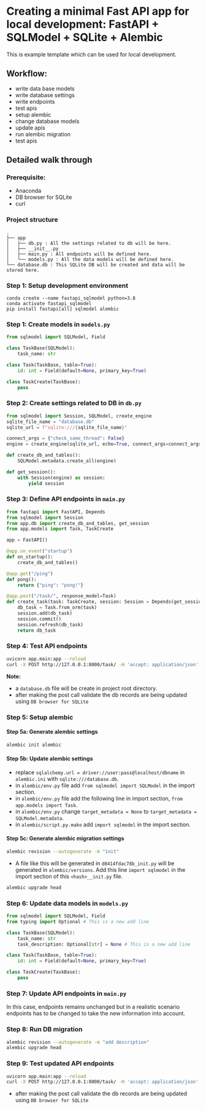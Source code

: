 # Creating a minimal Fast API app for local development: FastAPI + SQLModel + SQLite + Alembic

This is example template which can be used for local development.

## Workflow:

* write data base models
* write database settings
* write endpoints
* test apis
* setup alembic
* change database models
* update apis
* run alembic migration
* test apis


## Detailed walk through

### Prerequisite:

* Anaconda
* DB browser for SQLite
* curl

### Project structure

```
.
├── app
│   ├── db.py : All the settings related to db will be here.
│   ├── __init__.py
│   ├── main.py : All endpoints will be defined here.
│   └── models.py : All the data models will be defined here.
└── database.db : This SQLite DB will be created and data will be stored here.

```

### Step 1: Setup development environment

```
conda create --name fastapi_sqlmodel python=3.8
conda activate fastapi_sqlmodel
pip install fastapi[all] sqlmodel alembic
```

### Step 1: Create models in `models.py`

```python
from sqlmodel import SQLModel, Field

class TaskBase(SQLModel):
    task_name: str

class Task(TaskBase, table=True):
    id: int = Field(default=None, primary_key=True)

class TaskCreate(TaskBase):
    pass
```


### Step 2: Create settings related to DB in `db.py`

```python
from sqlmodel import Session, SQLModel, create_engine
sqlite_file_name = "database.db"
sqlite_url = f"sqlite:///{sqlite_file_name}"

connect_args = {"check_same_thread": False}
engine = create_engine(sqlite_url, echo=True, connect_args=connect_args)

def create_db_and_tables():
    SQLModel.metadata.create_all(engine)

def get_session():
    with Session(engine) as session:
        yield session
```

### Step 3: Define API endpoints in `main.py`

```python
from fastapi import FastAPI, Depends
from sqlmodel import Session
from app.db import create_db_and_tables, get_session
from app.models import Task, TaskCreate

app = FastAPI()

@app.on_event("startup")
def on_startup():
    create_db_and_tables()

@app.get("/ping")
def pong():
    return {"ping": "pong!"}

@app.post("/task/", response_model=Task)
def create_task(task: TaskCreate, session: Session = Depends(get_session)):
    db_task = Task.from_orm(task)
    session.add(db_task)
    session.commit()
    session.refresh(db_task)
    return db_task
```
### Step 4: Test API endpoints


```bash
uvicorn app.main:app --reload
curl -X POST http://127.0.0.1:8000/task/ -H 'accept: application/json' -H 'Content-Type: application/json' -d '{"task_name": "just added task"}'
```

__Note:__

* a `database.db` file will be create in project root directory.
* after making the post call validate the db records are being updated using `DB browser for SQLite`

### Step 5: Setup alembic

#### Step 5a: Generate alembic settings

```bash
alembic init alembic
```

#### Step 5b: Update alembic settings

* replace `sqlalchemy.url = driver://user:pass@localhost/dbname` in `alembic.ini` with `sqlite:///database.db`.
* in `alembic/env.py` file add `from sqlmodel import SQLModel` in the import section.
* in `alembic/env.py` file add the following line in import section, `from app.models import Task`.
* in `alembic/env.py` change `target_metadata = None` to `target_metadata = SQLModel.metadata`.
* in `alembic/script.py.mako` add `import sqlmodel` in the import section.


#### Step 5c: Generate alembic migration settings

```bash
alembic revision --autogenerate -m "init"
```

* A file like this will be generated in `d0414fdac78b_init.py` will be generated in `alembic/versions`. Add this line `import sqlmodel` in the import section of this `<hash>__init.py` file.


```bash
alembic upgrade head
```

### Step 6: Update data models in `models.py`

```python
from sqlmodel import SQLModel, Field
from typing import Optional # This is a new add line

class TaskBase(SQLModel):
    task_name: str
    task_description: Optional[str] = None # This is a new add line

class Task(TaskBase, table=True):
    id: int = Field(default=None, primary_key=True)

class TaskCreate(TaskBase):
    pass
```

### Step 7: Update API endpoints in `main.py`

In this case, endpoints remains unchanged but in a realistic scenario endpoints has to be changed to take the new information into account.

### Step 8: Run DB migration

```bash
alembic revision --autogenerate -m "add description"
alembic upgrade head
```

### Step 9: Test updated API endpoints

```bash
uvicorn app.main:app --reload
curl -X POST http://127.0.0.1:8000/task/ -H 'accept: application/json' -H 'Content-Type: application/json' -d '{"task_name": "just added task","task_description":"a newly created task"}'
```
* after making the post call validate the db records are being updated using `DB browser for SQLite`